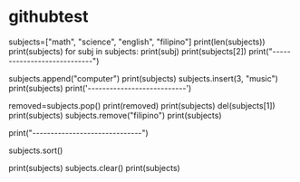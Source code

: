 # githubtest
subjects=["math", "science", "english", "filipino"]
print(len(subjects))
print(subjects)
for subj in subjects:
    print(subj)
print(subjects[2])
print("----------------------------")


subjects.append("computer")
print(subjects)
subjects.insert(3, "music")
print(subjects)
print('---------------------------')

removed=subjects.pop()
print(removed)
print(subjects)
del(subjects[1])
print(subjects)
subjects.remove("filipino")
print(subjects)

print("------------------------------")

subjects.sort()

print(subjects)
subjects.clear()
print(subjects)
